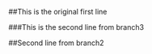 ##This is the original first line

###This is the second line from branch3

##Second line from branch2
